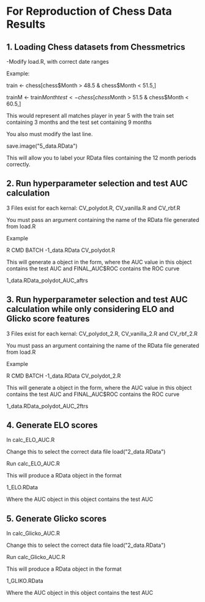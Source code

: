 # For Reproduction of Chess Data Results

## 1. Loading Chess datasets from Chessmetrics

-Modify load.R, with correct date ranges

Example:

train <- chess[chess$Month > 48.5 & chess$Month < 51.5,]

trainM <- train$Month
test <- chess[chess$Month > 51.5 & chess$Month < 60.5,]


This would represent all matches player in year 5 with the train set containing 3 months and the test set containing 9 months

You also must modify the last line.

save.image("5_data.RData")

This will allow you to label your RData files containing the 12 month periods correctly.

## 2.  Run hyperparameter selection and test AUC calculation

3 Files exist for each kernal: CV_polydot.R, CV_vanilla.R and CV_rbf.R

You must pass an argument containing the name of the RData file generated from load.R

Example

R CMD BATCH -1_data.RData CV_polydot.R

This will generate a object in the form, where the AUC value in this object contains the test AUC and FINAL_AUC$ROC contains the ROC curve

1_data.RData_polydot_AUC_aftrs

## 3. Run hyperparameter selection and test AUC calculation while only considering ELO and Glicko score features

3 Files exist for each kernal: CV_polydot_2.R, CV_vanilla_2.R and CV_rbf_2.R

You must pass an argument containing the name of the RData file generated from load.R

Example

R CMD BATCH -1_data.RData CV_polydot_2.R

This will generate a object in the form, where the AUC value in	this object contains the test AUC and FINAL_AUC$ROC contains the ROC curve

1_data.RData_polydot_AUC_2ftrs

## 4. Generate ELO scores

In calc_ELO_AUC.R

Change this to select the correct data file
load("2_data.RData")

Run calc_ELO_AUC.R

This will produce a RData object in the format

1_ELO.RData

Where the AUC object in this object contains the test AUC

## 5. Generate Glicko scores

In calc_Glicko_AUC.R

Change this to select the correct data file
load("2_data.RData")

Run calc_Glicko_AUC.R

This will produce a RData object in the format

1_GLIKO.RData

Where the AUC object in this object contains the test AUC
